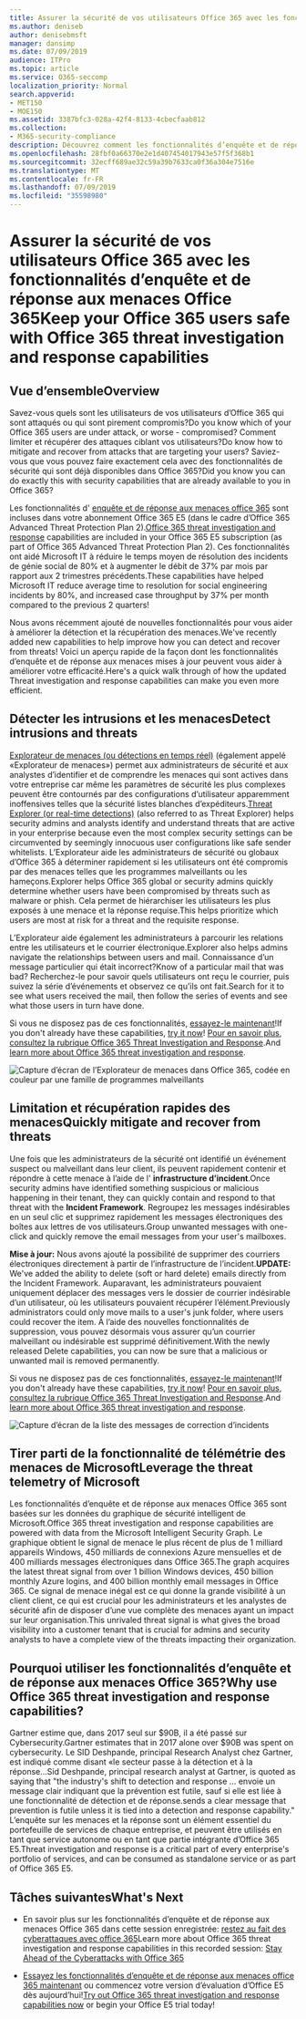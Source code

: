 ```yaml
---
title: Assurer la sécurité de vos utilisateurs Office 365 avec les fonctionnalités d’enquête et de réponse aux menaces Office 365
ms.author: deniseb
author: denisebmsft
manager: dansimp
ms.date: 07/09/2019
audience: ITPro
ms.topic: article
ms.service: O365-seccomp
localization_priority: Normal
search.appverid:
- MET150
- MOE150
ms.assetid: 3387bfc3-028a-42f4-8133-4cbecfaab812
ms.collection:
- M365-security-compliance
description: Découvrez comment les fonctionnalités d’enquête et de réponse aux menaces Office 365 peuvent aider votre organisation à détecter les intrusions et les menaces, ainsi qu’à limiter et récupérer rapidement les menaces.
ms.openlocfilehash: 28fbf0a66370e2e1d407454017943e57f5f368b1
ms.sourcegitcommit: 32ecff689ae32c59a39b7633ca0f36a304e7516e
ms.translationtype: MT
ms.contentlocale: fr-FR
ms.lasthandoff: 07/09/2019
ms.locfileid: "35598980"
---
```

# <a name="keep-your-office-365-users-safe-with-office-365-threat-investigation-and-response-capabilities"></a><span data-ttu-id="63d5b-103">Assurer la sécurité de vos utilisateurs Office 365 avec les fonctionnalités d’enquête et de réponse aux menaces Office 365</span><span class="sxs-lookup"><span data-stu-id="63d5b-103">Keep your Office 365 users safe with Office 365 threat investigation and response capabilities</span></span>

## <a name="overview"></a><span data-ttu-id="63d5b-104">Vue d’ensemble</span><span class="sxs-lookup"><span data-stu-id="63d5b-104">Overview</span></span>

<span data-ttu-id="63d5b-105">Savez-vous quels sont les utilisateurs de vos utilisateurs d’Office 365 qui sont attaqués ou qui sont pirement compromis?</span><span class="sxs-lookup"><span data-stu-id="63d5b-105">Do you know which of your Office 365 users are under attack, or worse - compromised?</span></span> <span data-ttu-id="63d5b-106">Comment limiter et récupérer des attaques ciblant vos utilisateurs?</span><span class="sxs-lookup"><span data-stu-id="63d5b-106">Do know how to mitigate and recover from attacks that are targeting your users?</span></span> <span data-ttu-id="63d5b-107">Saviez-vous que vous pouvez faire exactement cela avec des fonctionnalités de sécurité qui sont déjà disponibles dans Office 365?</span><span class="sxs-lookup"><span data-stu-id="63d5b-107">Did you know you can do exactly this with security capabilities that are already available to you in Office 365?</span></span> 
  
<span data-ttu-id="63d5b-108">Les fonctionnalités d' [enquête et de réponse aux menaces office 365](office-365-ti.md) sont incluses dans votre abonnement Office 365 E5 (dans le cadre d’Office 365 Advanced Threat Protection Plan 2).</span><span class="sxs-lookup"><span data-stu-id="63d5b-108">[Office 365 threat investigation and response](office-365-ti.md) capabilities are included in your Office 365 E5 subscription (as part of Office 365 Advanced Threat Protection Plan 2).</span></span> <span data-ttu-id="63d5b-109">Ces fonctionnalités ont aidé Microsoft IT à réduire le temps moyen de résolution des incidents de génie social de 80% et à augmenter le débit de 37% par mois par rapport aux 2 trimestres précédents.</span><span class="sxs-lookup"><span data-stu-id="63d5b-109">These capabilities have helped Microsoft IT reduce average time to resolution for social engineering incidents by 80%, and increased case throughput by 37% per month compared to the previous 2 quarters!</span></span> 

<span data-ttu-id="63d5b-110">Nous avons récemment ajouté de nouvelles fonctionnalités pour vous aider à améliorer la détection et la récupération des menaces.</span><span class="sxs-lookup"><span data-stu-id="63d5b-110">We've recently added new capabilities to help improve how you can detect and recover from threats!</span></span> <span data-ttu-id="63d5b-111">Voici un aperçu rapide de la façon dont les fonctionnalités d’enquête et de réponse aux menaces mises à jour peuvent vous aider à améliorer votre efficacité.</span><span class="sxs-lookup"><span data-stu-id="63d5b-111">Here's a quick walk through of how the updated Threat investigation and response capabilities can make you even more efficient.</span></span>
  
## <a name="detect-intrusions-and-threats"></a><span data-ttu-id="63d5b-112">Détecter les intrusions et les menaces</span><span class="sxs-lookup"><span data-stu-id="63d5b-112">Detect intrusions and threats</span></span>

<span data-ttu-id="63d5b-113">[Explorateur de menaces (ou détections en temps réel)](threat-explorer.md) (également appelé «Explorateur de menaces») permet aux administrateurs de sécurité et aux analystes d’identifier et de comprendre les menaces qui sont actives dans votre entreprise car même les paramètres de sécurité les plus complexes peuvent être contournés par des configurations d’utilisateur apparemment inoffensives telles que la sécurité listes blanches d’expéditeurs.</span><span class="sxs-lookup"><span data-stu-id="63d5b-113">[Threat Explorer (or real-time detections)](threat-explorer.md) (also referred to as Threat Explorer) helps security admins and analysts identify and understand threats that are active in your enterprise because even the most complex security settings can be circumvented by seemingly innocuous user configurations like safe sender whitelists.</span></span> <span data-ttu-id="63d5b-114">L’Explorateur aide les administrateurs de sécurité ou globaux d’Office 365 à déterminer rapidement si les utilisateurs ont été compromis par des menaces telles que les programmes malveillants ou les hameçons.</span><span class="sxs-lookup"><span data-stu-id="63d5b-114">Explorer helps Office 365 global or security admins quickly determine whether users have been compromised by threats such as malware or phish.</span></span> <span data-ttu-id="63d5b-115">Cela permet de hiérarchiser les utilisateurs les plus exposés à une menace et la réponse requise.</span><span class="sxs-lookup"><span data-stu-id="63d5b-115">This helps prioritize which users are most at risk for a threat and the requisite response.</span></span> 
  
<span data-ttu-id="63d5b-116">L’Explorateur aide également les administrateurs à parcourir les relations entre les utilisateurs et le courrier électronique.</span><span class="sxs-lookup"><span data-stu-id="63d5b-116">Explorer also helps admins navigate the relationships between users and mail.</span></span> <span data-ttu-id="63d5b-117">Connaissance d’un message particulier qui était incorrect?</span><span class="sxs-lookup"><span data-stu-id="63d5b-117">Know of a particular mail that was bad?</span></span> <span data-ttu-id="63d5b-118">Recherchez-le pour savoir quels utilisateurs ont reçu le courrier, puis suivez la série d’événements et observez ce qu’ils ont fait.</span><span class="sxs-lookup"><span data-stu-id="63d5b-118">Search for it to see what users received the mail, then follow the series of events and see what those users in turn have done.</span></span>

<span data-ttu-id="63d5b-119">Si vous ne disposez pas de ces fonctionnalités, [essayez-le maintenant](https://aka.ms/tryo365threatintel3)!</span><span class="sxs-lookup"><span data-stu-id="63d5b-119">If you don't already have these capabilities, [try it now](https://aka.ms/tryo365threatintel3)!</span></span> <span data-ttu-id="63d5b-120">[Pour en savoir plus, consultez la rubrique Office 365 Threat Investigation and Response](https://aka.ms/readmoreabouto365threatintel).</span><span class="sxs-lookup"><span data-stu-id="63d5b-120">And [learn more about Office 365 threat investigation and response](https://aka.ms/readmoreabouto365threatintel).</span></span>
  
![Capture d’écran de l’Explorateur de menaces dans Office 365, codée en couleur par une famille de programmes malveillants](media/591338dd-252a-437d-b5f2-87aa42e74b0c.png)
  
## <a name="quickly-mitigate-and-recover-from-threats"></a><span data-ttu-id="63d5b-122">Limitation et récupération rapides des menaces</span><span class="sxs-lookup"><span data-stu-id="63d5b-122">Quickly mitigate and recover from threats</span></span>

<span data-ttu-id="63d5b-123">Une fois que les administrateurs de la sécurité ont identifié un événement suspect ou malveillant dans leur client, ils peuvent rapidement contenir et répondre à cette menace à l’aide de l' **infrastructure d’incident**.</span><span class="sxs-lookup"><span data-stu-id="63d5b-123">Once security admins have identified something suspicious or malicious happening in their tenant, they can quickly contain and respond to that threat with the **Incident Framework**.</span></span> <span data-ttu-id="63d5b-124">Regroupez les messages indésirables en un seul clic et supprimez rapidement les messages électroniques des boîtes aux lettres de vos utilisateurs.</span><span class="sxs-lookup"><span data-stu-id="63d5b-124">Group unwanted messages with one-click and quickly remove the email messages from your user's mailboxes.</span></span> 
  
 <span data-ttu-id="63d5b-125">**Mise à jour:** Nous avons ajouté la possibilité de supprimer des courriers électroniques directement à partir de l’infrastructure de l’incident.</span><span class="sxs-lookup"><span data-stu-id="63d5b-125">**UPDATE:** We've added the ability to delete (soft or hard delete) emails directly from the Incident Framework.</span></span> <span data-ttu-id="63d5b-126">Auparavant, les administrateurs pouvaient uniquement déplacer des messages vers le dossier de courrier indésirable d’un utilisateur, où les utilisateurs pouvaient récupérer l’élément.</span><span class="sxs-lookup"><span data-stu-id="63d5b-126">Previously administrators could only move mails to a user's junk folder, where users could recover the item.</span></span> <span data-ttu-id="63d5b-127">À l’aide des nouvelles fonctionnalités de suppression, vous pouvez désormais vous assurer qu’un courrier malveillant ou indésirable est supprimé définitivement.</span><span class="sxs-lookup"><span data-stu-id="63d5b-127">With the newly released Delete capabilities, you can now be sure that a malicious or unwanted mail is removed permanently.</span></span> 
  
<span data-ttu-id="63d5b-128">Si vous ne disposez pas de ces fonctionnalités, [essayez-le maintenant](https://aka.ms/tryo365threatintel3)!</span><span class="sxs-lookup"><span data-stu-id="63d5b-128">If you don't already have these capabilities, [try it now](https://aka.ms/tryo365threatintel3)!</span></span> <span data-ttu-id="63d5b-129">[Pour en savoir plus, consultez la rubrique Office 365 Threat Investigation and Response](https://aka.ms/readmoreabouto365threatintel).</span><span class="sxs-lookup"><span data-stu-id="63d5b-129">And [learn more about Office 365 threat investigation and response](https://aka.ms/readmoreabouto365threatintel).</span></span>
  
![Capture d’écran de la liste des messages de correction d’incidents](media/9d8452d3-d8d2-4b26-81f9-76396e08dd17.png)
  
## <a name="leverage-the-threat-telemetry-of-microsoft"></a><span data-ttu-id="63d5b-131">Tirer parti de la fonctionnalité de télémétrie des menaces de Microsoft</span><span class="sxs-lookup"><span data-stu-id="63d5b-131">Leverage the threat telemetry of Microsoft</span></span>

<span data-ttu-id="63d5b-132">Les fonctionnalités d’enquête et de réponse aux menaces Office 365 sont basées sur les données du graphique de sécurité intelligent de Microsoft.</span><span class="sxs-lookup"><span data-stu-id="63d5b-132">Office 365 threat investigation and response capabilities are powered with data from the Microsoft Intelligent Security Graph.</span></span> <span data-ttu-id="63d5b-133">Le graphique obtient le signal de menace le plus récent de plus de 1 milliard appareils Windows, 450 milliards de connexions Azure mensuelles et de 400 milliards messages électroniques dans Office 365.</span><span class="sxs-lookup"><span data-stu-id="63d5b-133">The graph acquires the latest threat signal from over 1 billion Windows devices, 450 billion monthly Azure logins, and 400 billion monthly email messages in Office 365.</span></span> <span data-ttu-id="63d5b-134">Ce signal de menace inégal est ce qui donne la grande visibilité à un client client, ce qui est crucial pour les administrateurs et les analystes de sécurité afin de disposer d’une vue complète des menaces ayant un impact sur leur organisation.</span><span class="sxs-lookup"><span data-stu-id="63d5b-134">This unrivaled threat signal is what gives the broad visibility into a customer tenant that is crucial for admins and security analysts to have a complete view of the threats impacting their organization.</span></span> 
  
   
## <a name="why-use-office-365-threat-investigation-and-response-capabilities"></a><span data-ttu-id="63d5b-135">Pourquoi utiliser les fonctionnalités d’enquête et de réponse aux menaces Office 365?</span><span class="sxs-lookup"><span data-stu-id="63d5b-135">Why use Office 365 threat investigation and response capabilities?</span></span>

<span data-ttu-id="63d5b-136">Gartner estime que, dans 2017 seul sur $90B, il a été passé sur Cybersecurity.</span><span class="sxs-lookup"><span data-stu-id="63d5b-136">Gartner estimates that in 2017 alone over $90B was spent on cybersecurity.</span></span> <span data-ttu-id="63d5b-137">Le SID Deshpande, principal Research Analyst chez Gartner, est indiqué comme disant «le secteur passe à la détection et à la réponse...</span><span class="sxs-lookup"><span data-stu-id="63d5b-137">Sid Deshpande, principal research analyst at Gartner, is quoted as saying that "the industry's shift to detection and response …</span></span> <span data-ttu-id="63d5b-138">envoie un message clair indiquant que la prévention est futile, sauf si elle est liée à une fonctionnalité de détection et de réponse.</span><span class="sxs-lookup"><span data-stu-id="63d5b-138">sends a clear message that prevention is futile unless it is tied into a detection and response capability."</span></span> <span data-ttu-id="63d5b-139">L’enquête sur les menaces et la réponse sont un élément essentiel du portefeuille de services de chaque entreprise, et peuvent être utilisés en tant que service autonome ou en tant que partie intégrante d’Office 365 E5.</span><span class="sxs-lookup"><span data-stu-id="63d5b-139">Threat investigation and response is a critical part of every enterprise's portfolio of services, and can be consumed as standalone service or as part of Office 365 E5.</span></span>
  
## <a name="whats-next"></a><span data-ttu-id="63d5b-140">Tâches suivantes</span><span class="sxs-lookup"><span data-stu-id="63d5b-140">What's Next</span></span>

- <span data-ttu-id="63d5b-141">En savoir plus sur les fonctionnalités d’enquête et de réponse aux menaces Office 365 dans cette session enregistrée: [restez au fait des cyberattaques avec office 365](https://myignite.microsoft.com/videos/53723)</span><span class="sxs-lookup"><span data-stu-id="63d5b-141">Learn more about Office 365 threat investigation and response capabilities  in this recorded session: [Stay Ahead of the Cyberattacks with Office 365](https://myignite.microsoft.com/videos/53723)</span></span>
    
- <span data-ttu-id="63d5b-142">[Essayez les fonctionnalités d’enquête et de réponse aux menaces office 365 maintenant](https://aka.ms/tryo365threatintel3) ou commencez votre version d’évaluation d’Office E5 dès aujourd’hui!</span><span class="sxs-lookup"><span data-stu-id="63d5b-142">[Try out Office 365 threat investigation and response capabilities now](https://aka.ms/tryo365threatintel3) or begin your Office E5 trial today!</span></span> 
    

